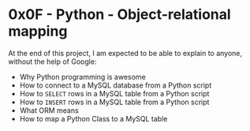 # 0x0F - Python - Object-relational mapping

At the end of this project, I am expected to be able to explain to anyone, without the help of Google:
* Why Python programming is awesome
* How to connect to a MySQL database from a Python script
* How to `SELECT` rows in a MySQL table from a Python script
* How to `INSERT` rows in a MySQL table from a Python script
* What ORM means
* How to map a Python Class to a MySQL table
